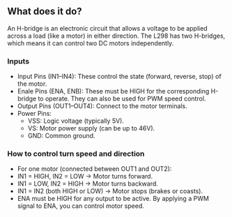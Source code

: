## What does it do?

An H-bridge is an electronic circuit that allows a voltage to be applied across a load (like a motor) in either direction. The L298 has two H-bridges, which means it can control two DC motors independently.

### Inputs

- Input Pins (IN1–IN4): These control the state (forward, reverse, stop) of the motor.
- Enale Pins (ENA, ENB): These must be HIGH for the corresponding H-bridge to operate. They can also be used for PWM speed control.
- Output Pins (OUT1–OUT4): Connect to the motor terminals.
- Power Pins:
  - VSS: Logic voltage (typically 5V).
  - VS: Motor power supply (can be up to 46V).
  - GND: Common ground.

### How to control turn speed and direction

- For one motor (connected between OUT1 and OUT2):
- IN1 = HIGH, IN2 = LOW → Motor turns forward.
- IN1 = LOW, IN2 = HIGH → Motor turns backward.
- IN1 = IN2 (both HIGH or LOW) → Motor stops (brakes or coasts).
- ENA must be HIGH for any output to be active. By applying a PWM signal to ENA, you can control motor speed.
